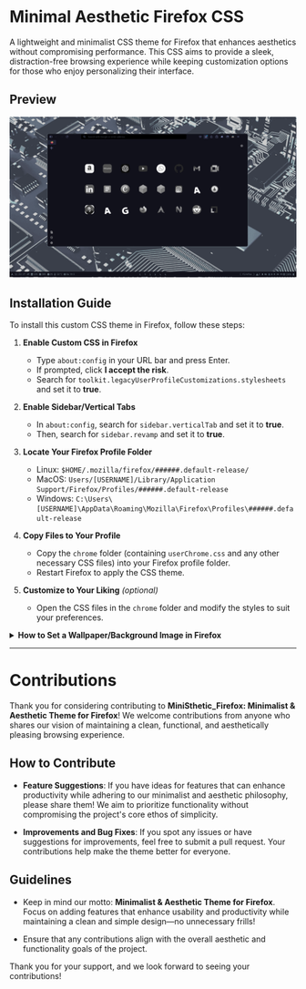 # Minimal Aesthetic Firefox CSS

A lightweight and minimalist CSS theme for Firefox that enhances aesthetics without compromising performance. This CSS aims to provide a sleek, distraction-free browsing experience while keeping customization options for those who enjoy personalizing their interface.

## Preview

<div align="center" width="100%"> <img src="./ASSETS/Preview/preview_1.png"> </div>

## Installation Guide

To install this custom CSS theme in Firefox, follow these steps:

1. **Enable Custom CSS in Firefox**
   - Type `about:config` in your URL bar and press Enter.
   - If prompted, click **I accept the risk**.
   - Search for `toolkit.legacyUserProfileCustomizations.stylesheets` and set it to **true**.

2. **Enable Sidebar/Vertical Tabs**
   - In `about:config`, search for `sidebar.verticalTab` and set it to **true**.
   - Then, search for `sidebar.revamp` and set it to **true**.

3. **Locate Your Firefox Profile Folder**
   - Linux: `$HOME/.mozilla/firefox/######.default-release/`
   - MacOS: `Users/[USERNAME]/Library/Application Support/Firefox/Profiles/######.default-release`
   - Windows: `C:\Users\[USERNAME]\AppData\Roaming\Mozilla\Firefox\Profiles\######.default-release`

4. **Copy Files to Your Profile**
   - Copy the `chrome` folder (containing `userChrome.css` and any other necessary CSS files) into your Firefox profile folder.
   - Restart Firefox to apply the CSS theme.

5. **Customize to Your Liking** *(optional)*
   - Open the CSS files in the `chrome` folder and modify the styles to suit your preferences.

<details> <summary><strong>How to Set a Wallpaper/Background Image in Firefox</strong></summary>


To have the wallpaper/background image display correctly in Firefox, follow these steps:
Ensure your image file is named wallpaper.png and place the image in the following directory:
```
    PROFILE_DIRECTORY/chrome/styles/ASSETS/wallpaper/walpaper.png
```

</details>

---


# Contributions

Thank you for considering contributing to **MiniSthetic_Firefox: Minimalist & Aesthetic Theme for Firefox**! We welcome contributions from anyone who shares our vision of maintaining a clean, functional, and aesthetically pleasing browsing experience.

## How to Contribute

- **Feature Suggestions**: If you have ideas for features that can enhance productivity while adhering to our minimalist and aesthetic philosophy, please share them! We aim to prioritize functionality without compromising the project's core ethos of simplicity.
  
- **Improvements and Bug Fixes**: If you spot any issues or have suggestions for improvements, feel free to submit a pull request. Your contributions help make the theme better for everyone.

## Guidelines

- Keep in mind our motto: **Minimalist & Aesthetic Theme for Firefox**. Focus on adding features that enhance usability and productivity while maintaining a clean and simple design—no unnecessary frills!
  
- Ensure that any contributions align with the overall aesthetic and functionality goals of the project.

Thank you for your support, and we look forward to seeing your contributions!

